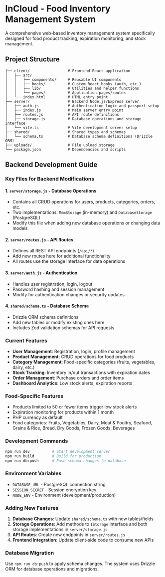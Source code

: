 # InCloud - Food Inventory Management System

A comprehensive web-based inventory management system specifically designed for food product tracking, expiration monitoring, and stock management.

## Project Structure

```
├── client/                 # Frontend React application
│   ├── src/
│   │   ├── components/     # Reusable UI components
│   │   ├── hooks/          # Custom React hooks (auth, etc.)
│   │   ├── lib/            # Utilities and helper functions
│   │   └── pages/          # Application pages/routes
│   └── index.html          # HTML entry point
├── server/                 # Backend Node.js/Express server
│   ├── auth.js             # Authentication logic and passport setup
│   ├── index.js            # Main server entry point
│   ├── routes.js           # API route definitions
│   ├── storage.js          # Database operations and storage interface
│   └── vite.ts             # Vite development server setup
├── shared/                 # Shared types and schemas
│   └── schema.ts           # Database schema definitions (Drizzle ORM)
├── uploads/                # File upload storage
└── package.json            # Dependencies and scripts
```

## Backend Development Guide

### Key Files for Backend Modifications

#### 1. `server/storage.js` - Database Operations
- Contains all CRUD operations for users, products, categories, orders, etc.
- Two implementations: `MemStorage` (in-memory) and `DatabaseStorage` (PostgreSQL)
- Modify this file when adding new database operations or changing data models

#### 2. `server/routes.js` - API Routes
- Defines all REST API endpoints (`/api/*`)
- Add new routes here for additional functionality
- All routes use the storage interface for data operations

#### 3. `server/auth.js` - Authentication
- Handles user registration, login, logout
- Password hashing and session management
- Modify for authentication changes or security updates

#### 4. `shared/schema.ts` - Database Schema
- Drizzle ORM schema definitions
- Add new tables or modify existing ones here
- Includes Zod validation schemas for API requests

### Current Features

- **User Management**: Registration, login, profile management
- **Product Management**: CRUD operations for food products
- **Category Management**: Food-specific categories (fruits, vegetables, dairy, etc.)
- **Stock Tracking**: Inventory in/out transactions with expiration dates
- **Order Management**: Purchase orders and order items
- **Dashboard Analytics**: Low stock alerts, expiration reports

### Food-Specific Features

- Products limited to 50 or fewer items trigger low stock alerts
- Expiration monitoring for products within 1 month
- PHP currency as default
- Food categories: Fruits, Vegetables, Dairy, Meat & Poultry, Seafood, Grains & Rice, Bread, Dry Goods, Frozen Goods, Beverages

### Development Commands

```bash
npm run dev          # Start development server
npm run build        # Build for production
npm run db:push      # Push schema changes to database
```

### Environment Variables

- `DATABASE_URL` - PostgreSQL connection string
- `SESSION_SECRET` - Session encryption key
- `NODE_ENV` - Environment (development/production)

### Adding New Features

1. **Database Changes**: Update `shared/schema.ts` with new tables/fields
2. **Storage Operations**: Add methods to `IStorage` interface and both storage implementations in `server/storage.js`
3. **API Routes**: Create new endpoints in `server/routes.js`
4. **Frontend Integration**: Update client-side code to consume new APIs

### Database Migration

Use `npm run db:push` to apply schema changes. The system uses Drizzle ORM for database operations and migrations.